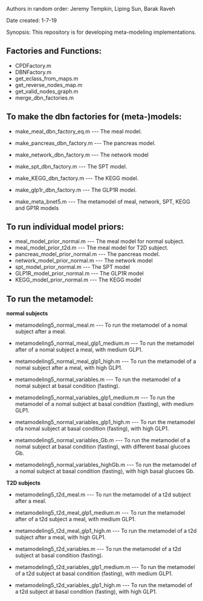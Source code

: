Authors in random order: 
Jeremy Tempkin, Liping Sun, Barak Raveh

Date created: 
1-7-19

Synopsis:
This repository is for developing meta-modeling implementations. 

## Factories and Functions:
* CPDFactory.m  
* DBNFactory.m   
* get_eclass_from_maps.m    
* get_reverse_nodes_map.m   
* get_valid_nodes_graph.m   
* merge_dbn_factories.m  

## To make the dbn factories for (meta-)models:
* make_meal_dbn_factory_eq.m --- The meal model. 
* make_pancreas_dbn_factory.m --- The pancreas model. 
* make_network_dbn_factory.m --- The network model  
* make_spt_dbn_factory.m --- The SPT model. 
* make_KEGG_dbn_factory.m --- The KEGG model.   
* make_glp1r_dbn_factory.m --- The GLP1R model. 

* make_meta_bnet5.m --- The metamodel of meal, network, SPT, KEGG and GP1R models

## To run individual model priors:
* meal_model_prior_normal.m --- The meal model for normal subject. 
* meal_model_prior_t2d.m --- The meal model for T2D subject. 
* pancreas_model_prior_normal.m --- The pancreas model. 
* network_model_prior_normal.m --- The network model 
* spt_model_prior_normal.m --- The SPT model 
* GLP1R_model_prior_normal.m --- The GLP1R model  
* KEGG_model_prior_normal.m --- The KEGG model  

## To run the metamodel:
**normal subjects**
* metamodeling5_normal_meal.m --- To run the metamodel of a nomal subject after a meal.  
* metamodeling5_normal_meal_glp1_medium.m ---  To run the metamodel after of a nomal subject a meal, with medium GLP1.   
* metamodeling5_normal_meal_glp1_high.m --- To run the metamodel of a nomal subject after a meal, with high GLP1.   

* metamodeling5_normal_variables.m --- To run the metamodel of a nomal subject at basal condition (fasting).  
* metamodeling5_normal_variables_glp1_medium.m --- To run the metamodel of a nomal subject at basal condition (fasting), with medium GLP1.   
* metamodeling5_normal_variables_glp1_high.m --- To run the metamodel ofa nomal subject at basal condition (fasting), with high GLP1.  

* metamodeling5_normal_variables_Gb.m --- To run the metamodel of a nomal subject at basal condition (fasting), with different basal glucoes Gb.   
* metamodeling5_normal_variables_highGb.m --- To run the metamodel of a nomal subject at basal condition (fasting), with high basal glucoes Gb.   

**T2D subjects**
* metamodeling5_t2d_meal.m --- To run the metamodel of a t2d subject after a meal. 
* metamodeling5_t2d_meal_glp1_medium.m ---  To run the metamodel after of a t2d subject a meal, with medium GLP1.   
* metamodeling5_t2d_meal_glp1_high.m --- To run the metamodel of a t2d subject after a meal, with high GLP1.   

* metamodeling5_t2d_variables.m --- To run the metamodel of a t2d subject at basal condition (fasting).  
* metamodeling5_t2d_variables_glp1_medium.m --- To run the metamodel of a t2d subject at basal condition (fasting), with medium GLP1.   
* metamodeling5_t2d_variables_glp1_high.m --- To run the metamodel of a t2d subject at basal condition (fasting), with high GLP1.   
